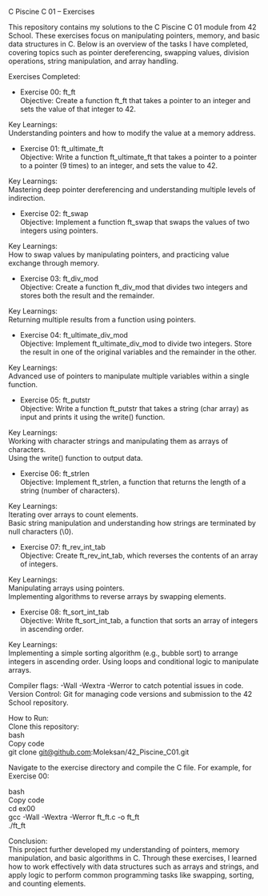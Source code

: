 C Piscine C 01 – Exercises  
  
This repository contains my solutions to the C Piscine C 01 module from 42 School. These exercises focus on manipulating pointers, memory, and basic data structures in C. Below is an overview of the tasks I have completed, covering topics such as pointer dereferencing, swapping values, division operations, string manipulation, and array handling.  
  
Exercises Completed:  
  
- Exercise 00: ft_ft  
Objective: Create a function ft_ft that takes a pointer to an integer and sets the value of that integer to 42.  
  
Key Learnings:  
Understanding pointers and how to modify the value at a memory address.  
  
- Exercise 01: ft_ultimate_ft  
Objective: Write a function ft_ultimate_ft that takes a pointer to a pointer to a pointer (9 times) to an integer, and sets the value to 42.  
    
Key Learnings:  
Mastering deep pointer dereferencing and understanding multiple levels of indirection.  
    
- Exercise 02: ft_swap  
Objective: Implement a function ft_swap that swaps the values of two integers using pointers.  
  
Key Learnings:  
How to swap values by manipulating pointers, and practicing value exchange through memory.    
   
- Exercise 03: ft_div_mod  
Objective: Create a function ft_div_mod that divides two integers and stores both the result and the remainder.  
   
Key Learnings:  
Returning multiple results from a function using pointers.   
   
- Exercise 04: ft_ultimate_div_mod  
Objective: Implement ft_ultimate_div_mod to divide two integers. Store the result in one of the original variables and the remainder in the  other.  
   
Key Learnings:  
Advanced use of pointers to manipulate multiple variables within a single function.  
   
- Exercise 05: ft_putstr  
Objective: Write a function ft_putstr that takes a string (char array) as input and prints it using the write() function.  
   
Key Learnings:  
Working with character strings and manipulating them as arrays of characters.  
Using the write() function to output data.  
   
- Exercise 06: ft_strlen   
Objective: Implement ft_strlen, a function that returns the length of a string (number of characters).  
   
Key Learnings:  
Iterating over arrays to count elements.  
Basic string manipulation and understanding how strings are terminated by null characters (\0).  
  
- Exercise 07: ft_rev_int_tab  
Objective: Create ft_rev_int_tab, which reverses the contents of an array of integers.  

  
Key Learnings:  
Manipulating arrays using pointers.  
Implementing algorithms to reverse arrays by swapping elements.  
  
- Exercise 08: ft_sort_int_tab  
Objective: Write ft_sort_int_tab, a function that sorts an array of integers in ascending order.  
  
  
Key Learnings:  
Implementing a simple sorting algorithm (e.g., bubble sort) to arrange integers in ascending order.
Using loops and conditional logic to manipulate arrays.  
  
  
Compiler flags: -Wall -Wextra -Werror to catch potential issues in code.  
Version Control: Git for managing code versions and submission to the 42 School repository.  
  
How to Run:  
Clone this repository:  
bash  
Copy code  
git clone git@github.com:Moleksan/42_Piscine_C01.git  
  
Navigate to the exercise directory and compile the C file. For example, for Exercise 00:  
  
bash  
Copy code  
cd ex00  
gcc -Wall -Wextra -Werror ft_ft.c -o ft_ft  
./ft_ft  
  
Conclusion:  
This project further developed my understanding of pointers, memory manipulation, and basic algorithms in C. Through these exercises, I  learned how to work effectively with data structures such as arrays and strings, and apply logic to perform common programming tasks like  swapping, sorting, and counting elements.  
